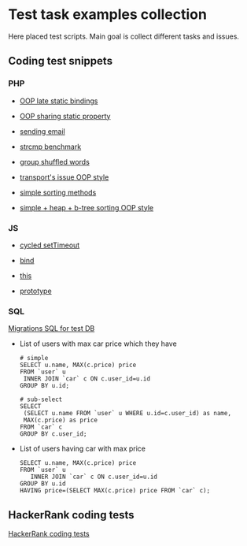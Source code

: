 # Test task examples collection

Here placed test scripts. Main goal is collect different tasks and issues. 


## Coding test snippets

### PHP 

- [OOP late static bindings](php/oop_class_late_static_bindings.php)

- [OOP sharing static property](php/oop_sharing_static_property.php)

- [sending email](php/email.php)

- [strcmp benchmark](php/strcmp_benchmark.php)

- [group shuffled words](php/words.php)

- [transport's issue OOP style](php/transport_oop.php)

- [simple sorting methods](php/sorting.php)

- [simple + heap + b-tree sorting OOP style](php/sorting_oop.php)

### JS

 - [cycled setTimeout](js/settimeout.js)
 
 - [bind](js/bind.js)
 
 - [this](js/this.js)
 
 - [prototype](js/prototype.js)

### SQL

[Migrations SQL for test DB](sql/test_db.sql)
 
 - List of users with max car price which they have
 
     ```mysql
    # simple
    SELECT u.name, MAX(c.price) price
    FROM `user` u
      INNER JOIN `car` c ON c.user_id=u.id
    GROUP BY u.id;
    
    # sub-select
    SELECT
      (SELECT u.name FROM `user` u WHERE u.id=c.user_id) as name,
      MAX(c.price) as price
    FROM `car` c
    GROUP BY c.user_id;
    ```

 - List of users having car with max price
 
    ```mysql
    SELECT u.name, MAX(c.price) price
    FROM `user` u
       INNER JOIN `car` c ON c.user_id=u.id
    GROUP BY u.id
    HAVING price=(SELECT MAX(c.price) price FROM `car` c);
    ```


## HackerRank coding tests

[HackerRank coding tests](hackerrank/README.md)

